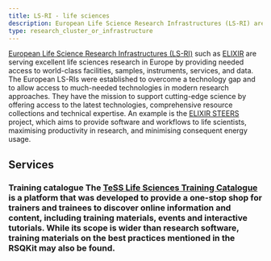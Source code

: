 ```yaml
---
title: LS-RI - life sciences
description: European Life Science Research Infrastructures (LS-RI) are serving excellent science in Europe by providing access to world-class facilities, samples, instruments, services and data
type: research_cluster_or_infrastructure
---
```


[European Life Science Research Infrastructures (LS-RI)](https://lifescience-ri.eu/home.html) such as [ELIXIR](https://elixir-europe.org/) are serving excellent life sciences research in Europe by providing needed access to world-class facilities, samples, instruments, services, and data.
The European LS-RIs were established to overcome a technology gap and to allow access to much-needed technologies in modern research approaches.
They have the mission to support cutting-edge science by offering access to the latest technologies, comprehensive resource collections and technical expertise.
An example is the [ELIXIR STEERS](https://elixir-europe.org/about-us/how-funded/eu-projects/steers) project, which aims to provide software and workflows to life scientists, maximising productivity in research, and minimising consequent energy usage.

## Services

### Training catalogue The [TeSS Life Sciences Training Catalogue](https://tess.elixir-europe.org/) is a platform that was developed to provide a one-stop shop for trainers and trainees to discover online information and content, including training materials, events and interactive tutorials. While its scope is wider than research software, training materials on the best practices mentioned in the RSQKit may also be found.